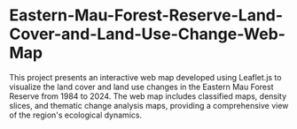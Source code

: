 # Eastern-Mau-Forest-Reserve-Land-Cover-and-Land-Use-Change-Web-Map
This project presents an interactive web map developed using Leaflet.js to visualize the land cover and land use changes in the Eastern Mau Forest Reserve from 1984 to 2024. The web map includes classified maps, density slices, and thematic change analysis maps, providing a comprehensive view of the region's ecological dynamics.
